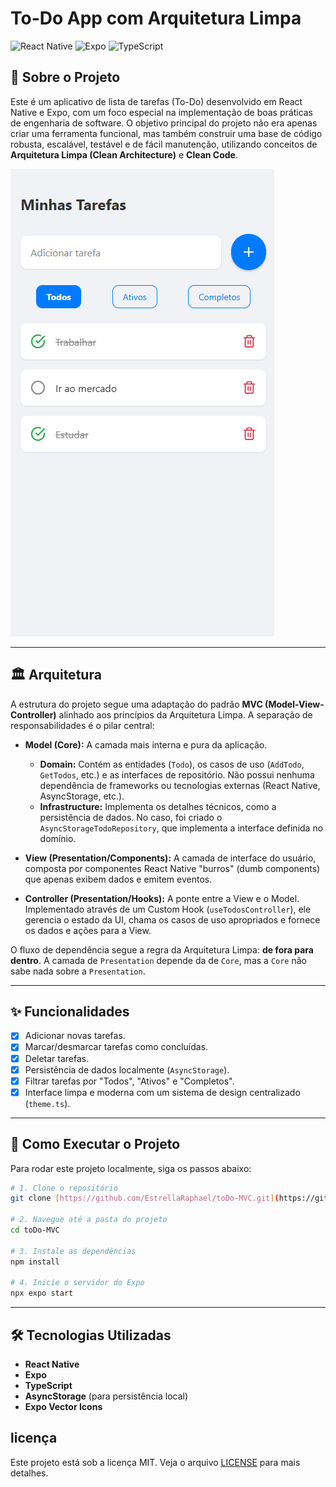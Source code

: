# To-Do App com Arquitetura Limpa

![React Native](https://img.shields.io/badge/React_Native-20232A?style=for-the-badge&logo=react&logoColor=61DAFB)
![Expo](https://img.shields.io/badge/Expo-000020?style=for-the-badge&logo=expo&logoColor=white)
![TypeScript](https://img.shields.io/badge/TypeScript-007ACC?style=for-the-badge&logo=typescript&logoColor=white)

## 📖 Sobre o Projeto

Este é um aplicativo de lista de tarefas (To-Do) desenvolvido em React Native e Expo, com um foco especial na implementação de boas práticas de engenharia de software. O objetivo principal do projeto não era apenas criar uma ferramenta funcional, mas também construir uma base de código robusta, escalável, testável e de fácil manutenção, utilizando conceitos de **Arquitetura Limpa (Clean Architecture)** e **Clean Code**.

![Screenshot da tela principal do app](./docs/assets/app-screenshot.png)

---

## 🏛️ Arquitetura

A estrutura do projeto segue uma adaptação do padrão **MVC (Model-View-Controller)** alinhado aos princípios da Arquitetura Limpa. A separação de responsabilidades é o pilar central:

* **Model (Core):** A camada mais interna e pura da aplicação.
  * **Domain:** Contém as entidades (`Todo`), os casos de uso (`AddTodo`, `GetTodos`, etc.) e as interfaces de repositório. Não possui nenhuma dependência de frameworks ou tecnologias externas (React Native, AsyncStorage, etc.).
  * **Infrastructure:** Implementa os detalhes técnicos, como a persistência de dados. No caso, foi criado o `AsyncStorageTodoRepository`, que implementa a interface definida no domínio.

* **View (Presentation/Components):** A camada de interface do usuário, composta por componentes React Native "burros" (dumb components) que apenas exibem dados e emitem eventos.

* **Controller (Presentation/Hooks):** A ponte entre a View e o Model. Implementado através de um Custom Hook (`useTodosController`), ele gerencia o estado da UI, chama os casos de uso apropriados e fornece os dados e ações para a View.

O fluxo de dependência segue a regra da Arquitetura Limpa: **de fora para dentro**. A camada de `Presentation` depende da de `Core`, mas a `Core` não sabe nada sobre a `Presentation`.

---

## ✨ Funcionalidades

* [x] Adicionar novas tarefas.
* [x] Marcar/desmarcar tarefas como concluídas.
* [x] Deletar tarefas.
* [x] Persistência de dados localmente (`AsyncStorage`).
* [x] Filtrar tarefas por "Todos", "Ativos" e "Completos".
* [x] Interface limpa e moderna com um sistema de design centralizado (`theme.ts`).

---

## 🚀 Como Executar o Projeto

Para rodar este projeto localmente, siga os passos abaixo:

```bash
# 1. Clone o repositório
git clone [https://github.com/EstrellaRaphael/toDo-MVC.git](https://github.com/EstrellaRaphael/toDo-MVC.git)

# 2. Navegue até a pasta do projeto
cd toDo-MVC

# 3. Instale as dependências
npm install

# 4. Inicie o servidor do Expo
npx expo start
```

---

## 🛠️ Tecnologias Utilizadas

* **React Native**
* **Expo**
* **TypeScript**
* **AsyncStorage** (para persistência local)
* **Expo Vector Icons**

## licença

Este projeto está sob a licença MIT. Veja o arquivo [LICENSE](LICENSE) para mais detalhes.
